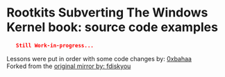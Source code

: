 # Rootkits Subverting The Windows Kernel book: source code examples

```json
   Still Work-in-progress...
```

Lessons were put in order with some code changes by: [0xbahaa](https://patch8.com)<br />
Forked from the [original mirror by: fdiskyou](https://github.com/fdiskyou/www.rootkit.com)
